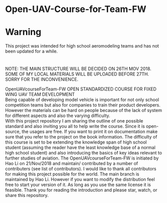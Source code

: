# Open-UAV-Course-for-Team-FW

# Warning

This project was intended for high school aeromodeling teams and has not been updated for a while.

#

NOTE: THE MAIN STRUCTURE WILL BE DECIDED ON 26TH MOV 2018. SOME OF MY LOCAL MATERIALS WILL BE UPLOADED BEFORE 27TH. SORRY FOR THE INCONVENIENCE.

OpenUAVcourseForTeam-FW  OPEN STANDARDIZED COURSE FOR FIXED WING UAV TEAM DEVELOPMENT  
Being capable of developing model vehicle is important for not only school competition teams but also for companies to train their product developers.  However the materials can be hard on people because of the lack of system for different aspects and also the varying difficulty.  
With this project repository I am sharing the outline of one possible standard and also inviting you all to help write the course.  Since it is open-source, the usages are free. If you want to print it on documentation make sure that you refer to the project on the book information.  The difficulty of this course is set to be extending the knowledge span of high school student (assuming the reader have the least knowledge base of a normal high school student) and also introducing the basics of key ideas relevant to further studies of aviation.  The OpenUAVcourseForTeam-FW is initiated by Hao Li on 21/Nov/2018 and maintain/ contributed by a number of contributers (see list of contributors). 
I would like to thank all contributors for making this project possible for the world. The main branch is maintained by Hao Li. However if you want to modify the distribution feel free to start your version of it. As long as you use the same license it is feasible.  Thank you for reading the introduction and please star, watch, or share this repository. 

